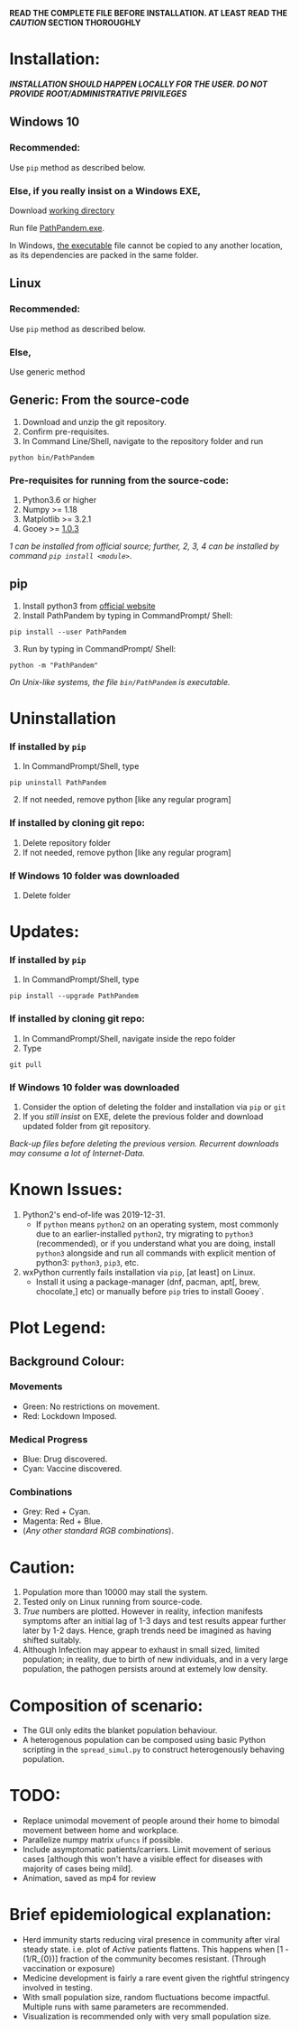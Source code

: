 **READ THE COMPLETE FILE BEFORE INSTALLATION. AT LEAST READ THE *CAUTION* SECTION THOROUGHLY**

# Installation:
***INSTALLATION SHOULD HAPPEN LOCALLY FOR THE USER. DO NOT PROVIDE ROOT/ADMINISTRATIVE PRIVILEGES***

## Windows 10
### Recommended:
Use `pip` method as described below.

### Else, if you really insist on a Windows EXE,
Download [working directory](bin/PathPandem.Win10/)

Run file [PathPandem.exe](bin/PathPandem.Win10/PathPandem.exe).

In Windows, [the executable](bin/PathPandem.Win10/PathPandem.exe) file
cannot be copied to any another location,
as its dependencies are packed in the same folder.

## Linux
### Recommended:
Use `pip` method as described below.

### Else,
Use generic method

## Generic: From the source-code
1. Download and unzip the git repository.
2. Confirm pre-requisites.
3. In Command Line/Shell, navigate to the repository folder and run
```
python bin/PathPandem
```

### Pre-requisites for running from the source-code:
1. Python3.6 or higher
2. Numpy >= 1.18
3. Matplotlib >= 3.2.1
4. Gooey >= [1.0.3](https://github.com/chriskiehl/Gooey)

*1 can be installed from official source;
further, 2, 3, 4 can be installed by command `pip install <module>`*.

## pip
1. Install python3 from [official website](https://www.python.org/downloads/)
2. Install PathPandem by typing in CommandPrompt/ Shell:
```
pip install --user PathPandem
```

3. Run by typing in CommandPrompt/ Shell:

```
python -m "PathPandem"

```

*On Unix-like systems, the file `bin/PathPandem` is executable.*

# Uninstallation

### If installed by `pip`
1. In CommandPrompt/Shell, type
```
pip uninstall PathPandem
```
2. If not needed, remove python [like any regular program]

### If installed by cloning git repo:
1. Delete repository folder
2. If not needed, remove python [like any regular program]

### If Windows 10 folder was downloaded
1. Delete folder


# Updates:

### If installed by `pip`
1. In CommandPrompt/Shell, type
```
pip install --upgrade PathPandem
```

### If installed by cloning git repo:
1. In CommandPrompt/Shell, navigate inside the repo folder
2. Type
```
git pull
```

### If Windows 10 folder was downloaded
1. Consider the option of deleting the folder and installation via `pip` or `git`
2. If you *still insist* on EXE, delete the previous folder and download updated folder from git repository.

*Back-up files before deleting the previous version. Recurrent downloads may consume a lot of Internet-Data.*


# Known Issues:
1. Python2's end-of-life was 2019-12-31.
   - If `python` means `python2` on an operating system, most commonly due to an earlier-installed `python2`, try migrating to `python3` (recommended), or if you understand what you are doing, install `python3` alongside and run all commands with explicit mention of python3: `python3`, `pip3`, etc.
2. wxPython currently fails installation via `pip`, [at least] on Linux.
   - Install it using a package-manager (dnf, pacman, apt[, brew, chocolate,] etc) or manually before `pip` tries to install Gooey`.

# Plot Legend:
## Background Colour:
### Movements
- Green: No restrictions on movement.
- Red: Lockdown Imposed.

### Medical Progress
- Blue: Drug discovered.
- Cyan: Vaccine discovered.

### Combinations
- Grey: Red + Cyan.
- Magenta: Red + Blue.
- (*Any other standard RGB combinations*).

# Caution:
1. Population more than 10000 may stall the system.
2. Tested only on Linux running from source-code.
3. *True* numbers are plotted. However in reality, infection manifests symptoms after an initial lag of 1-3 days and test results appear further later by 1-2 days. Hence, graph trends need be imagined as having shifted suitably.
4. Although Infection may appear to exhaust in small sized, limited population; in reality, due to birth of new individuals, and in a very large population, the pathogen persists around at extemely low density.

# Composition of scenario:
- The GUI only edits the blanket population behaviour.
- A heterogenous population can be composed using basic Python scripting in the `spread_simul.py` to construct heterogenously behaving population.

# TODO:
- Replace unimodal movement of people around their home to bimodal movement between home and workplace.
- Parallelize numpy matrix `ufuncs` if possible.
- Include asymptomatic patients/carriers. Limit movement of serious cases [although this won't have a visible effect for diseases with majority of cases being mild].
- Animation, saved as mp4 for review

# Brief epidemiological explanation:
- Herd immunity starts reducing viral presence in community after viral steady state. i.e. plot of *Active* patients flattens. This happens when [1 - (1/R_{0})] fraction of the community becomes resistant. (Through vaccination or exposure)
- Medicine development is fairly a rare event given the rightful stringency involved in testing.
- With small population size, random fluctuations become impactful. Multiple runs with same parameters are recommended.
- Visualization is recommended only with very small population size.
